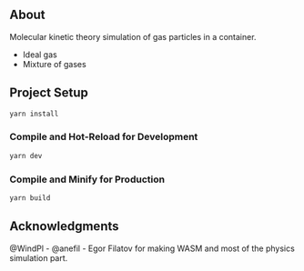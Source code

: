 ## About
Molecular kinetic theory simulation of gas particles in a container.
- Ideal gas
- Mixture of gases

## Project Setup

```sh
yarn install
```

### Compile and Hot-Reload for Development

```sh
yarn dev
```

### Compile and Minify for Production

```sh
yarn build
```

## Acknowledgments

@WindPl - @anefil - Egor Filatov for making WASM and most of the physics simulation part.